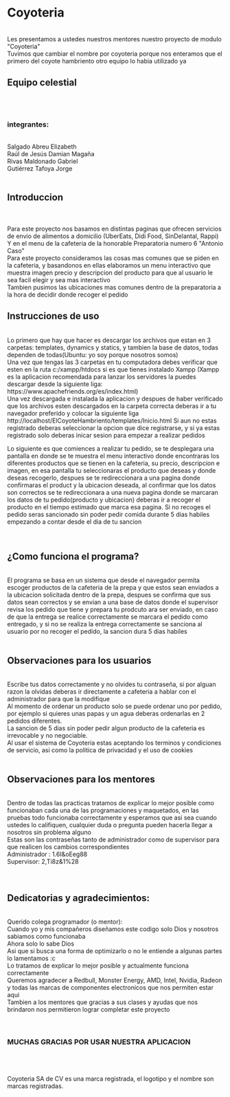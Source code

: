 # Coyoteria
 <br>
Les presentamos a ustedes nuestros mentores nuestro proyecto de modulo "Coyoteria" <br>
Tuvimos que cambiar el nombre por coyoteria porque nos enteramos que el primero del coyote hambriento otro equipo lo habia utilizado ya
<br>
<h2>Equipo celestial</h2><br><br>
<h3>integrantes:</h3><br>
Salgado Abreu Elizabeth<br>
Raúl de Jesús Damian Magaña<br>
Rivas Maldonado Gabriel<br>
Gutiérrez Tafoya Jorge <br>
<br>


<h2>Introduccion</h2><br>
<br>
Para este proyecto nos basamos en distintas paginas que ofrecen servicios de envio de alimentos a domicilio (UberEats, Didi Food, SinDelantal, Rappi)<br>
Y en el menu de la cafeteria de la honorable Preparatoria numero 6 "Antonio Caso" <br>
Para este proyecto consideramos las cosas mas comunes que se piden en la cafeteria, y basandonos en ellas elaboramos un menu interactivo que muestra imagen precio y descripcion del producto para que al usuario le sea facil elegir y sea mas interactivo<br>
Tambien pusimos las ubicaciones mas comunes dentro de la preparatoria a la hora de decidir donde recoger el pedido <br>



<h2>Instrucciones de uso</h2> <br>
Lo primero que hay que hacer es descargar los archivos que estan en 3 carpetas: templates, dynamics y statics, y tambien la base de datos, todas dependen de todas(Ubuntu: yo soy porque nosotros somos)<br>
Una vez que tengas las 3 carpetas en tu computadora debes verificar que esten en la ruta c:/xampp/htdocs si es que tienes instalado Xampp (Xampp es la aplicacion recomendada para lanzar los servidores la puedes descargar desde la siguiente liga: https://www.apachefriends.org/es/index.html)  <br>
Una vez descargada e instalada la aplicacion y despues de haber verificado que los archivos esten descargados en la carpeta correcta deberas ir a tu navegador preferido y colocar la siguiente liga http://localhost/ElCoyoteHambriento/templates/Inicio.html  Si aun no estas registrado deberas seleccionar la opcion que dice registrarse, y si ya estas registrado solo deberas inicar sesion para empezar a realizar pedidos <br>

Lo siguiente es que comiences a realizar tu pedido, se te desplegara una pantalla en donde se te muestra el menu interactivo donde encontraras los diferentes productos que se tienen en la cafeteria, su precio, descripcion e imagen, en esa pantalla tu seleccionaras el producto que deseas y donde deseas recogerlo, despues se te redireccionara a una pagina donde confirmaras el product y la ubicacion deseada, al confirmar que los datos son correctos se te redireccionara a una nueva pagina donde se marcaran los datos de tu pedido(producto y ubicacion) deberas ir a recoger el producto en el tiempo estimado que marca esa pagina. Si no recoges el pedido seras sancionado sin poder pedir comida durante 5 dias habiles empezando a contar desde el dia de tu sancion<br>

 <br>
<h2>¿Como funciona el programa?</h2> <br>
El programa se basa en un sistema que desde el navegador permita escoger productos de la cafeteria de la prepa y que estos sean enviados a la ubicacion solicitada dentro de la prepa, despues se confirma que sus datos sean correctos y se envian a una base de datos donde el supervisor revisa los pedido que tiene y prepara tu prodcuto ara ser enviado, en caso de que la entrega se realice correctamente se marcara el pedido como entregado, y si no se realiza la entrega correctamente se sanciona al usuario por no recoger el pedido, la sancion dura 5 dias habiles <br>
<br>

<h2>Observaciones para los usuarios</h2><br>
Escribe tus datos correctamente y no olvides tu contraseña, si por alguan razon la olvidas deberas ir directamente a cafeteria a hablar con el administrador para que la modifique<br>
Al momento de ordenar un producto solo se puede ordenar uno por pedido, por ejemplo si quieres unas papas y un agua deberas ordenarlas en 2 pedidos diferentes.<br>
La sancion de 5 dias sin poder pedir algun producto de la cafeteria es irrevocable y no negociable.<br>
Al usar el sistema de Coyoteria estas aceptando los terminos y condiciones de servicio, asi como la politica de privacidad y el uso de cookies <br>
<br>

<h2>Observaciones para los mentores</h2><br>
Dentro de todas las practicas tratamos de explicar lo mejor posible como funcionaban cada una de las programaciones y maquetados, en las pruebas todo funcionaba correctamente y esperamos que asi sea cuando ustedes lo califiquen, cualquier duda o pregunta pueden hacerla llegar a nosotros sin problema alguno
<br>
Estas son las contraseñas tanto de administrador como de supervisor para que realicen los cambios correspondientes<br>
Administrador : 1.6I&oEeg88 <br>
Supervisor: 2,Ti8z&1%28
<br>
<br>
<br>
<h2>Dedicatorias y agradecimientos:</h2><br>
Querido colega programador (o mentor):<br>
Cuando yo y mis compañeros diseñamos este codigo solo Dios y nosotros sabiamos como funcionaba<br>
Ahora solo lo sabe Dios<br>
Asi que si busca una forma de optimizarlo o no le entiende a algunas partes lo lamentamos :c<br>
Lo tratamos de explicar lo mejor posible y actualmente funciona correctamente <br>
Queremos agradecer a Redbull, Monster Energy, AMD, Intel, Nvidia, Radeon y todas las marcas de componentes electronicos que nos permiten estar aqui<br>
Tambien a los mentores que gracias a sus clases y ayudas que nos brindaron nos permitieron lograr completar este proyecto <br>
<br>
<br>
<h3> MUCHAS GRACIAS POR USAR NUESTRA APLICACION</h3>
<br>
<br>
<br>
Coyoteria SA de CV es una marca registrada, el logotipo y el nombre son marcas registradas. <br>


